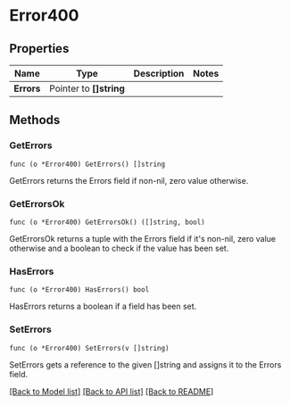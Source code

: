 # Error400

## Properties

Name | Type | Description | Notes
------------ | ------------- | ------------- | -------------
**Errors** | Pointer to **[]string** |  | 

## Methods

### GetErrors

`func (o *Error400) GetErrors() []string`

GetErrors returns the Errors field if non-nil, zero value otherwise.

### GetErrorsOk

`func (o *Error400) GetErrorsOk() ([]string, bool)`

GetErrorsOk returns a tuple with the Errors field if it's non-nil, zero value otherwise
and a boolean to check if the value has been set.

### HasErrors

`func (o *Error400) HasErrors() bool`

HasErrors returns a boolean if a field has been set.

### SetErrors

`func (o *Error400) SetErrors(v []string)`

SetErrors gets a reference to the given []string and assigns it to the Errors field.


[[Back to Model list]](../README.md#documentation-for-models) [[Back to API list]](../README.md#documentation-for-api-endpoints) [[Back to README]](../README.md)


